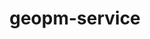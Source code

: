 ---
title: "geopm-service"
layout: cache
categories: [package, develop]
meta: {"versions": ["3.1.0"], "compilers": ["gcc@=11.4.0"], "oss": ["ubuntu22.04"], "platforms": ["linux"], "targets": ["x86_64_v3"], "stacks": ["e4s", "root"], "num_specs": 3, "num_specs_by_stack": {"e4s": 3, "root": 3}}
spec_details: [{"hash": "j3ycx2khloncfcigi6sxrk372ti2azfd", "compiler": "gcc@=11.4.0", "versions": ["3.1.0"], "os": "ubuntu22.04", "platform": "linux", "target": "x86_64_v3", "variants": ["build_system=autotools", "~debug", "~gnu-ld", "~level_zero", "+libcap", "+liburing", "~nvml", "+systemd"], "stacks": ["e4s", "root"], "size": "-", "tarball": "https://binaries.spack.io/develop/build_cache/linux-ubuntu22.04-x86_64_v3/gcc-11.4.0/geopm-service-3.1.0/linux-ubuntu22.04-x86_64_v3-gcc-11.4.0-geopm-service-3.1.0-j3ycx2khloncfcigi6sxrk372ti2azfd.spack"}, {"hash": "mz3rqudpt3pfjqgcdg2n57fizfln2au7", "compiler": "gcc@=11.4.0", "versions": ["3.1.0"], "os": "ubuntu22.04", "platform": "linux", "target": "x86_64_v3", "variants": ["build_system=autotools", "~debug", "~gnu-ld", "~level_zero", "+libcap", "+liburing", "~nvml", "+systemd"], "stacks": ["e4s", "root"], "size": "-", "tarball": "https://binaries.spack.io/develop/build_cache/linux-ubuntu22.04-x86_64_v3/gcc-11.4.0/geopm-service-3.1.0/linux-ubuntu22.04-x86_64_v3-gcc-11.4.0-geopm-service-3.1.0-mz3rqudpt3pfjqgcdg2n57fizfln2au7.spack"}, {"hash": "l7vg7frecvegydkkf2zbxy44akpstemr", "compiler": "gcc@=11.4.0", "versions": ["3.1.0"], "os": "ubuntu22.04", "platform": "linux", "target": "x86_64_v3", "variants": ["build_system=autotools", "~debug", "~gnu-ld", "~level_zero", "+libcap", "+liburing", "~nvml", "+systemd"], "stacks": ["e4s", "root"], "size": "-", "tarball": "https://binaries.spack.io/develop/build_cache/linux-ubuntu22.04-x86_64_v3/gcc-11.4.0/geopm-service-3.1.0/linux-ubuntu22.04-x86_64_v3-gcc-11.4.0-geopm-service-3.1.0-l7vg7frecvegydkkf2zbxy44akpstemr.spack"}]
---